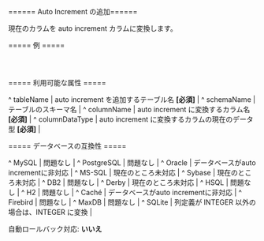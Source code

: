 ====== Auto Increment の追加======

現在のカラムを auto increment カラムに変換します。

===== 例 =====

<code xml>
<addAutoIncrement tableName="person" columnName="id" columnDataType="int"/>
</code>

===== 利用可能な属性 =====

^ tableName  | auto increment を追加するテーブル名 **[必須]**  | 
^ schemaName  | テーブルのスキーマ名  | 
^ columnName  | auto increment に変換するカラム名 **[必須]**  | 
^ columnDataType  | auto increment に変換するカラムの現在のデータ型 **[必須]**  | 


===== データベースの互換性 =====

^ MySQL  | 問題なし  | 
^ PostgreSQL  | 問題なし  | 
^ Oracle  | データベースがauto incrementに非対応  | 
^ MS-SQL  | 現在のところ未対応  | 
^ Sybase  | 現在のところ未対応  | 
^ DB2  | 問題なし  | 
^ Derby  | 現在のところ未対応  | 
^ HSQL  | 問題なし  | 
^ H2  | 問題なし  | 
^ Caché  | データベースがauto incrementに非対応  | 
^ Firebird  | 問題なし  | 
^ MaxDB  | 問題なし  | 
^ SQLite  | 列定義が INTEGER 以外の場合は、INTEGER に変換 |

自動ロールバック対応: **いいえ**